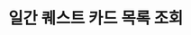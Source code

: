 #  일간 퀘스트 카드 목록 조회

<api-endpoint openapi-path="../../openapi/api-docs (1).json" method="GET" endpoint="/v1/quest/daily"/>